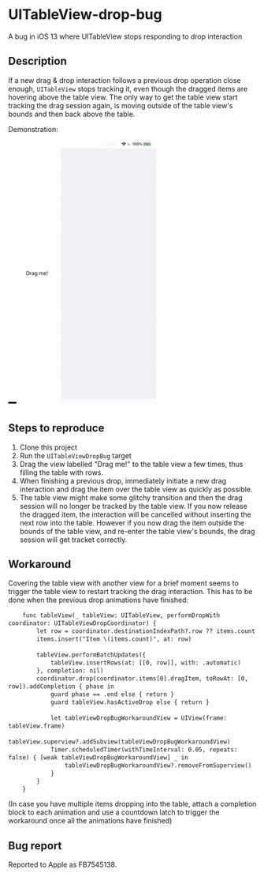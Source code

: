 # UITableView-drop-bug
A bug in iOS 13 where UITableView stops responding to drop interaction

## Description

If a new drag & drop interaction follows a previous drop operation close enough, `UITableView` stops tracking it, even though the dragged items are hovering above the table view. The only way to get the table view start tracking the drag session again, is moving outside of the table view's bounds and then back above the table.

Demonstration:

![demo](UITableView-drop-bug.gif)

## Steps to reproduce

1. Clone this project
1. Run the `UITableViewDropBug` target
1. Drag the view labelled "Drag me!" to the table view a few times, thus filling the table with rows. 
1. When finishing a previous drop, immediately initiate a new drag interaction and drag the item over the table view as quickly as possible.
1. The table view might make some glitchy transition and then the drag session will no longer be tracked by the table view. If you now release the dragged item, the interaction will be cancelled without inserting the next row into the table. However if you now drag the item outside the bounds of the table view, and re-enter the table view's bounds, the drag session will get tracket correctly. 

## Workaround

Covering the table view with another view for a brief moment seems to trigger the table view to restart tracking the drag interaction. This has to be done when the previous drop animations have finished:

```
    func tableView(_ tableView: UITableView, performDropWith coordinator: UITableViewDropCoordinator) {
        let row = coordinator.destinationIndexPath?.row ?? items.count
        items.insert("Item \(items.count)", at: row)

        tableView.performBatchUpdates({
            tableView.insertRows(at: [[0, row]], with: .automatic)
        }, completion: nil)
        coordinator.drop(coordinator.items[0].dragItem, toRowAt: [0, row]).addCompletion { phase in
            guard phase == .end else { return }
            guard tableView.hasActiveDrop else { return }

            let tableViewDropBugWorkaroundView = UIView(frame: tableView.frame)
            tableView.superview?.addSubview(tableViewDropBugWorkaroundView)
            Timer.scheduledTimer(withTimeInterval: 0.05, repeats: false) { [weak tableViewDropBugWorkaroundView] _ in
                tableViewDropBugWorkaroundView?.removeFromSuperview()
            }
        }
    }
```

(In case you have multiple items dropping into the table, attach a completion block to each animation and use a countdown latch to trigger the workaround once all the animations have finished)

## Bug report

Reported to Apple as FB7545138.
